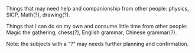 Things that may need help and companionship from other people: physics, SICP, Math(?), drawing(?).

Things that I can do on my own and consume little time from other people: Magic the gathering, chess(?), English grammar, Chinese grammar(?).

Note: the subjects with a "?" may needs further planning and confirmation.